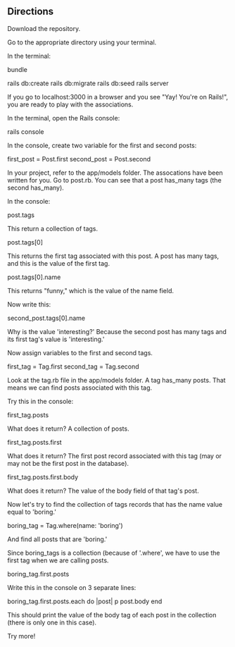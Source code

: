 ## Directions

Download the repository.

Go to the appropriate directory using your terminal.

In the terminal:

bundle

rails db:create
rails db:migrate
rails db:seed
rails server

If you go to localhost:3000 in a browser and you see "Yay! You're on Rails!", you are ready to play with the associations.


In the terminal, open the Rails console:

rails console

In the console, create two variable for the first and second posts:

first_post = Post.first
second_post = Post.second

In your project, refer to the app/models folder. The assocations have been written for you. Go to post.rb. You can see that a post has_many tags (the second has_many).

In the console:

post.tags

This return a collection of tags.

post.tags[0]

This returns the first tag associated with this post. A post has many tags, and this is the value of the first tag.

post.tags[0].name

This returns "funny," which is the value of the name field.

Now write this:

second_post.tags[0].name

Why is the value 'interesting?' Because the second post has many tags and its first tag's value is 'interesting.'

Now assign variables to the first and second tags.

first_tag = Tag.first
second_tag = Tag.second

Look at the tag.rb file in the app/models folder. A tag has_many posts. That means we can find posts associated with this tag.

Try this in the console:

first_tag.posts

What does it return? A collection of posts.

first_tag.posts.first 

What does it return? The first post record associated with this tag (may or may not be the first post in the database).

first_tag.posts.first.body

What does it return? The value of the body field of that tag's post.

Now let's try to find the collection of tags records that has the name value equal to 'boring.'

boring_tag = Tag.where(name: 'boring')

And find all posts that are 'boring.'

Since boring_tags is a collection (because of '.where', we have to use the first tag when we are calling posts.

boring_tag.first.posts

Write this in the console on 3 separate lines:

boring_tag.first.posts.each do |post|
p post.body
end

This should print the value of the body tag of each post in the collection (there is only one in this case).

Try more!




